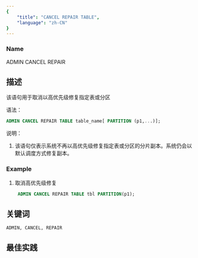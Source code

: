 ```yaml
---
{
    "title": "CANCEL REPAIR TABLE",
    "language": "zh-CN"
}
---
```


<!--
Licensed to the Apache Software Foundation (ASF) under one
or more contributor license agreements.  See the NOTICE file
distributed with this work for additional information
regarding copyright ownership.  The ASF licenses this file
to you under the Apache License, Version 2.0 (the
"License"); you may not use this file except in compliance
with the License.  You may obtain a copy of the License at

  http://www.apache.org/licenses/LICENSE-2.0

Unless required by applicable law or agreed to in writing,
software distributed under the License is distributed on an
"AS IS" BASIS, WITHOUT WARRANTIES OR CONDITIONS OF ANY
KIND, either express or implied.  See the License for the
specific language governing permissions and limitations
under the License.
-->



### Name

ADMIN CANCEL REPAIR

## 描述

该语句用于取消以高优先级修复指定表或分区

语法：

```sql
ADMIN CANCEL REPAIR TABLE table_name[ PARTITION (p1,...)];
```

说明：

1. 该语句仅表示系统不再以高优先级修复指定表或分区的分片副本。系统仍会以默认调度方式修复副本。

### Example

 1. 取消高优先级修复

       ```sql
        ADMIN CANCEL REPAIR TABLE tbl PARTITION(p1);
       ```

## 关键词

    ADMIN, CANCEL, REPAIR

## 最佳实践

